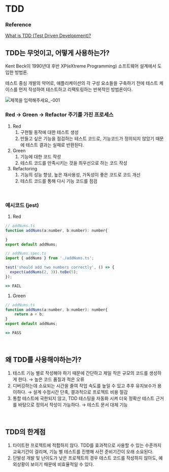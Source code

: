 # TDD

### Reference
[What is TDD (Test Driven Development)?](https://www.spiceworks.com/tech/devops/articles/what-is-tdd/)

## TDD는 무엇이고, 어떻게 사용하는가?

Kent Beck이 1990년대 후반 XP(eXtreme Programming) 소프트웨어 설계에서 도입한 방법론. 

테스트 중심 개발의 약어로, 애플리케이션의 각 구성 요소들을 구축하기 전에 테스트 케이스를 먼저 작성하여 테스트하고 리팩토링하는 반복적인 방법론이다. 

![제목을 입력해주세요_-001](https://github.com/yunieom/TDD-study/assets/67372083/167ec5b6-1300-4146-ac1d-cd686fdf7561)

### Red → Green → Refactor 주기를 가진 프로세스

1. Red
    1. 구현될 동작에 대한 테스트 생성
    2. 만들고 싶은 기능을 점검하는 테스트 코드로, 기능코드가 정의되지 않았기 때문에 테스트 결과는 실패로 반환된다.
2. Green
    1. 기능에 대한 코드 작성
    2. 테스트 코드를 만족시키는 것을 최우선으로 하는 코드 작성
3. Refactoring
    1. 기능의 성능 향상, 높은 재사용성, 가독성이 좋은 코드로 코드 개선
    2. 테스트 코드를 통해 다시 기능 코드를 점검

<br>

### 예시코드 (jest)

1. Red

```jsx
// addNums.ts
function addNums(a:number, b:number): number{

}
export default addNums;
```

```jsx
// addNums.spec.ts
import { addNums } from './addNums.ts';

test('should add two numbers correctly', () => {
  expect(addNums(2, 3)).toBe(5);
});

=> FAIL
```

1. Green

```jsx
// addNums.ts
function addNums(a:number, b:number): number{
	return a + b;
}
export default addNums;

=> PASS
```
<br>

## 왜 TDD를 사용해야하는가?

1. 테스트 기능 별로 작성해야 하기 때문에 간단하고 제일 작은 규모의 코드를 생성하게 한다. 
→ 높은 코드 품질과 적은 오류
2. 디버깅하는데 소요되는 시간을 줄여 작업 속도를 높일 수 있고 추후 유지보수가 용이하다.
→ 설계 수정시간 단축, 결과적으로 프로젝트 비용 절감
3. 통합 테스트에 국한되지 않고, TDD 테스팅을 자동화 시켜 더욱 정확산 테스트 근거를 바탕으로 정의서 작성이 가능하다. 
→ 테스트 문서 대체 기능

<br>

## TDD의 한계점

1. 타이트한 프로젝트에 적합하지 않다. TDD를 효과적으로 사용할 수 있는 수준까지 교육기간이 걸리며, 기능 별 테스트를 진행해 사전 준비기간이 오래 소요된다.
2. 단발성 개발 및 난이도가 낮은 프로젝트의 경우 테스트 코드를 작성하지 않아도, 예외상황이 보이기 때문에 비효율적일 수 있다.
